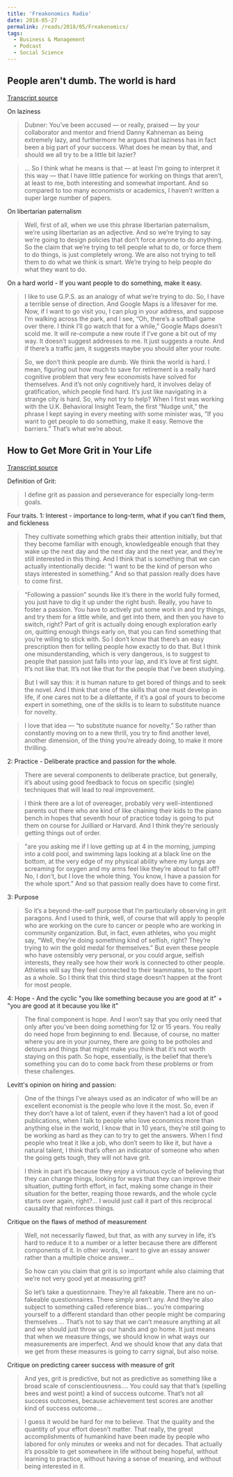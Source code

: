 ```yaml
---
title: 'Freakonomics Radio'
date: 2018-05-27
permalink: /reads/2018/05/Freakonomics/
tags:
  - Business & Management
  - Podcast
  - Social Science
---
```




People aren't dumb. The world is hard
------
[Transcript source](http://freakonomics.com/podcast/richard-thaler/)

On laziness
> Dubner: You’ve been accused — or really, praised — by your collaborator and mentor and friend Danny Kahneman as being extremely lazy, and furthermore he argues that laziness has in fact been a big part of your success. What does he mean by that, and should we all try to be a little bit lazier?

> ... So I think what he means is that — at least I’m going to interpret it this way — that I have little patience for working on things that aren’t, at least to me, both interesting and somewhat important. And so compared to too many economists or academics, I haven’t written a super large number of papers.

On libertarian paternalism
> Well, first of all, when we use this phrase libertarian paternalism, we’re using libertarian as an adjective. And so we’re trying to say we’re going to design policies that don’t force anyone to do anything. So the claim that we’re trying to tell people what to do, or force them to do things, is just completely wrong. We are also not trying to tell them to do what we think is smart. We’re trying to help people do what they want to do.

On a hard world - If you want people to do something, make it easy.
> I like to use G.P.S. as an analogy of what we’re trying to do. So, I have a terrible sense of direction. And Google Maps is a lifesaver for me. Now, if I want to go visit you, I can plug in your address, and suppose I’m walking across the park, and I see, “Oh, there’s a softball game over there. I think I’ll go watch that for a while,” Google Maps doesn’t scold me. It will re-compute a new route if I’ve gone a bit out of my way. It doesn’t suggest addresses to me. It just suggests a route. And if there’s a traffic jam, it suggests maybe you should alter your route.

> So, we don’t think people are dumb. We think the world is hard. I mean, figuring out how much to save for retirement is a really hard cognitive problem that very few economists have solved for themselves. And it’s not only cognitively hard, it involves delay of gratification, which people find hard. It’s just like navigating in a strange city is hard. So, why not try to help? When I first was working with the U.K. Behavioral Insight Team, the first “Nudge unit,” the phrase I kept saying in every meeting with some minister was, “If you want to get people to do something, make it easy. Remove the barriers.” That’s what we’re about.



How to Get More Grit in Your Life
------
[Transcript source](http://freakonomics.com/podcast/grit/)

Definition of Grit: 
> I define grit as passion and perseverance for especially long-term goals.

Four traits. 1: Interest - importance to long-term, what if you can't find them, and fickleness
> They cultivate something which grabs their attention initially, but that they become familiar with enough, knowledgeable enough that they wake up the next day and the next day and the next year, and they’re still interested in this thing. And I think that is something that we can actually intentionally decide: “I want to be the kind of person who stays interested in something.” And so that passion really does have to come first.

> “Following a passion” sounds like it’s there in the world fully formed, you just have to dig it up under the right bush. Really, you have to foster a passion. You have to actively put some work in and try things, and try them for a little while, and get into them, and then you have to switch, right? Part of grit is actually doing enough exploration early on, quitting enough things early on, that you can find something that you’re willing to stick with. So I don’t know that there’s an easy prescription then for telling people how exactly to do that. But I think one misunderstanding, which is very dangerous, is to suggest to people that passion just falls into your lap, and it’s love at first sight. It’s not like that. It’s not like that for the people that I’ve been studying.

> But I will say this: it is human nature to get bored of things and to seek the novel. And I think that one of the skills that one must develop in life, if one cares not to be a dilettante, if it’s a goal of yours to become expert in something, one of the skills is to learn to substitute nuance for novelty.

> I love that idea — “to substitute nuance for novelty.” So rather than constantly moving on to a new thrill, you try to find another level, another dimension, of the thing you’re already doing, to make it more thrilling.

2: Practice - Deliberate practice and passion for the whole.
> There are several components to deliberate practice, but generally, it’s about using good feedback to focus on specific (single) techniques that will lead to real improvement.

> I think there are a lot of overeager, probably very well-intentioned parents out there who are kind of like chaining their kids to the piano bench in hopes that seventh hour of practice today is going to put them on course for Juilliard or Harvard. And I think they’re seriously getting things out of order.

> "are you asking me if I love getting up at 4 in the morning, jumping into a cold pool, and swimming laps looking at a black line on the bottom, at the very edge of my physical ability where my lungs are screaming for oxygen and my arms feel like they’re about to fall off? No, I don’t, but I love the whole thing. You know, I have a passion for the whole sport.” And so that passion really does have to come first.

3: Purpose
> So it’s a beyond-the-self purpose that I’m particularly observing in grit paragons. And I used to think, well, of course that will apply to people who are working on the cure to cancer or people who are working in community organization. But, in fact, even athletes, who you might say, “Well, they’re doing something kind of selfish, right? They’re trying to win the gold medal for themselves.” But even these people who have ostensibly very personal, or you could argue, selfish interests, they really see how their work is connected to other people. Athletes will say they feel connected to their teammates, to the sport as a whole. So I think that this third stage doesn’t happen at the front for most people.

<!-- While review and writing, I still hold on to my belief that Passion is irrational and Purpose is rational -->

4: Hope - And the cyclic "you like something because you are good at it" + "you are good at it because you like it" 
> The final component is hope. And I won’t say that you only need that only after you’ve been doing something for 12 or 15 years. You really do need hope from beginning to end. Because, of course, no matter where you are in your journey, there are going to be potholes and detours and things that might make you think that it’s not worth staying on this path. So hope, essentially, is the belief that there’s something you can do to come back from these problems or from these challenges.

Levitt's opinion on hiring and passion: 
> One of the things I’ve always used as an indicator of who will be an excellent economist is the people who love it the most. So, even if they don’t have a lot of talent, even if they haven’t had a lot of good publications, when I talk to people who love economics more than anything else in the world, I know that in 10 years, they’re still going to be working as hard as they can to try to get the answers. When I find people who treat it like a job, who don’t seem to like it, but have a natural talent, I think that’s often an indicator of someone who when the going gets tough, they will not have grit.

<!-- The vision... **hope** to find a third middle ground option when there are only two conventional options. -->

> I think in part it’s because they enjoy a virtuous cycle of believing that they can change things, looking for ways that they can improve their situation, putting forth effort, in fact, making some change in their situation for the better, reaping those rewards, and the whole cycle starts over again, right?... I would just call it part of this reciprocal causality that reinforces things.

Critique on the flaws of method of measurement
> Well, not necessarily flawed, but that, as with any survey in life, it’s hard to reduce it to a number or a letter because there are different components of it. In other words, I want to give an essay answer rather than a multiple choice answer... 

> So how can you claim that grit is so important while also claiming that we’re not very good yet at measuring grit?

> So let’s take a questionnaire. They’re all fakeable. There are no un-fakeable questionnaires. There simply aren’t any. And they’re also subject to something called reference bias... you’re comparing yourself to a different standard than other people might be comparing themselves ... That’s not to say that we can’t measure anything at all and we should just throw up our hands and go home. It just means that when we measure things, we should know in what ways our measurements are imperfect. And we should know that any data that we get from these measures is going to carry signal, but also noise.

Critique on predicting career success with measure of grit
> And yes, grit is predictive, but not as predictive as something like a broad scale of conscientiousness.... You could say that that’s (spelling bees and west point) a kind of success outcome. That’s not all success outcomes, because achievement test scores are another kind of success outcome... 

> I guess it would be hard for me to believe. That the quality and the quantity of your effort doesn’t matter. That really, the great accomplishments of humankind have been made by people who labored for only minutes or weeks and not for decades. That actually it’s possible to get somewhere in life without being hopeful, without learning to practice, without having a sense of meaning, and without being interested in it.